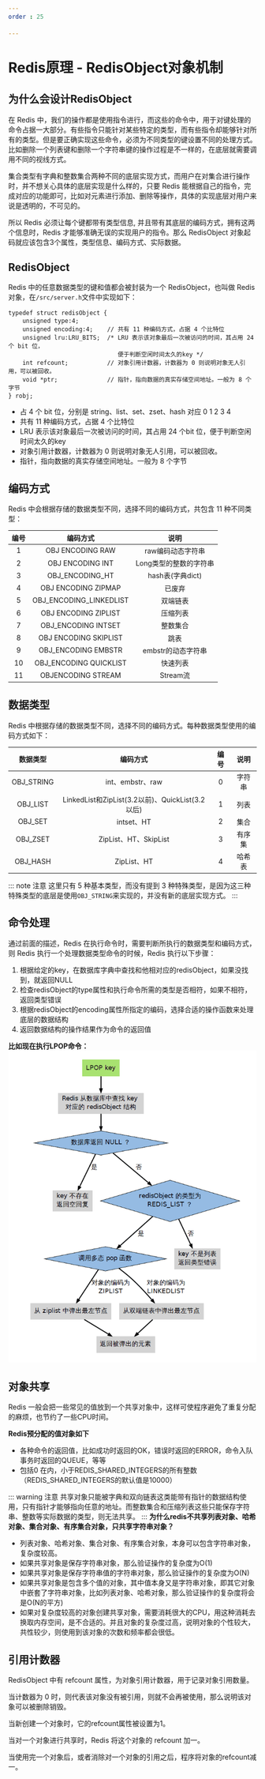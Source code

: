 ```yaml
---
order : 25

---
```

# Redis原理 - RedisObject对象机制

## 为什么会设计RedisObject

在 Redis 中，我们的操作都是使用指令进行，而这些的命令中，用于对键处理的命令占据一大部分。有些指令只能针对某些特定的类型，而有些指令却能够针对所有的类型。但是要正确实现这些命令，必须为不同类型的键设置不同的处理方式。比如删除一个列表键和删除一个字符串键的操作过程是不一样的，在底层就需要调用不同的视线方式。

集合类型有字典和整数集合两种不同的底层实现方式，而用户在对集合进行操作时，并不想关心具体的底层实现是什么样的，只要 Redis 能根据自己的指令，完成对应的功能即可，比如对元素进行添加、删除等操作，具体的实现底层对用户来说是透明的，不可见的。

所以 Redis 必须让每个键都带有类型信息, 并且带有其底层的编码方式，拥有这两个信息时，Redis 才能够准确无误的实现用户的指令。那么 RedisObject 对象起码就应该包含3个属性，类型信息、编码方式、实际数据。

## RedisObject

Redis 中的任意数据类型的键和值都会被封装为一个 RedisObject，也叫做 Redis 对象，在`/src/server.h`文件中实现如下：

```c::no-line-numbers
typedef struct redisObject {
    unsigned type:4;        
    unsigned encoding:4;    // 共有 11 种编码方式，占据 4 个比特位
    unsigned lru:LRU_BITS;  /* LRU 表示该对象最后一次被访问的时间，其占用 24 个 bit 位，
                               便于判断空闲时间太久的key */
    int refcount;           // 对象引用计数器，计数器为 0 则说明对象无人引用，可以被回收。
    void *ptr;              // 指针，指向数据的真实存储空间地址。一般为 8 个字节
} robj;
```

- <Badge text="unsigned type:4" type="tip" vertical="middle" />占 4 个 bit 位，分别是 string、list、set、zset、hash 对应 0 1 2 3 4
- <Badge text="unsigned encoding:4" type="danger" vertical="middle" />共有 11 种编码方式，占据 4 个比特位
- <Badge text="unsigned lru:LRU_BITS" type="warning" vertical="middle" />LRU 表示该对象最后一次被访问的时间，其占用 24 个bit 位，便于判断空闲时间太久的key 
- <Badge text="int refcount" type="note" vertical="middle" />对象引用计数器，计数器为 0 则说明对象无人引用，可以被回收。
- <Badge text="void *ptr" type="info" vertical="middle" />指针，指向数据的真实存储空间地址。一般为 8 个字节

## 编码方式

Redis 中会根据存储的数据类型不同，选择不同的编码方式，共包含 11 种不同类型：

|编号|编码方式|说明|
|:---:|:---:|:---:|
|1|OBJ ENCODING RAW|raw编码动态字符串|
|2|OBJ ENCODING INT|Long类型的整数的字符串|
|3|OBJ_ENCODING_HT|hash表(字典dict)|
|4|OBJ ENCODING ZIPMAP|已废弃|
|5|OBJ_ENCODING_LINKEDLIST|双端链表|
|6|OBJ ENCODING ZIPLIST|压缩列表|
|7|OBJ_ENCODING INTSET|整数集合|
|8|OBJ ENCODING SKIPLIST|跳表|
|9|OBJ_ENCODING EMBSTR|embstr的动态字符串|
|10|OBJ_ENCODING QUICKLIST|快速列表|
|11|OBJENCODING STREAM|Stream流|

## 数据类型
Redis 中根据存储的数据类型不同，选择不同的编码方式。每种数据类型使用的编码方式如下：

|数据类型|编码方式|编号|说明|
|:---:|:---:|:---:|:---:|
|OBJ_STRING|int、embstr、raw|0|字符串|
|OBJ_LIST|LinkedList和ZipList(3.2以前)、QuickList(3.2以后) |1|列表|
|OBJ_SET|intset、HT|2|集合|
|OBJ_ZSET|ZipList、HT、SkipList|3|有序集|
|OBJ_HASH|ZipList、HT|4|哈希表|

::: note 注意
这里只有 5 种基本类型，而没有提到 3 种特殊类型，是因为这三种特殊类型的底层是使用`OBJ_STRING`来实现的，并没有新的底层实现方式。
:::

## 命令处理

通过前面的描述，Redis 在执行命令时，需要判断所执行的数据类型和编码方式，则 Redis 执行一个处理数据类型命令的时候，Redis 执行以下步骤：

1. 根据给定的key，在数据库字典中查找和他相对应的redisObject，如果没找到，就返回NULL
2. 检查redisObject的type属性和执行命令所需的类型是否相符，如果不相符，返回类型错误
3. 根据redisObject的encoding属性所指定的编码，选择合适的操作函数来处理底层的数据结构
4. 返回数据结构的操作结果作为命令的返回值

**比如现在执行LPOP命令：**
![](../../../assets/redis-object/2023-06-16-12-37-00.png)
## 对象共享

Redis 一般会把一些常见的值放到一个共享对象中，这样可使程序避免了重复分配的麻烦，也节约了一些CPU时间。

**Redis预分配的值对象如下**

- 各种命令的返回值，比如成功时返回的OK，错误时返回的ERROR，命令入队事务时返回的QUEUE，等等
- 包括0 在内，小于REDIS_SHARED_INTEGERS的所有整数（REDIS_SHARED_INTEGERS的默认值是10000）

::: warning 注意
共享对象只能被字典和双向链表这类能带有指针的数据结构使用，只有指针才能够指向任意的地址。而整数集合和压缩列表这些只能保存字符串、整数等实际数据的类型，则无法共享。
:::
**为什么redis不共享列表对象、哈希对象、集合对象、有序集合对象，只共享字符串对象？**

- 列表对象、哈希对象、集合对象、有序集合对象，本身可以包含字符串对象，复杂度较高。
- 如果共享对象是保存字符串对象，那么验证操作的复杂度为O(1)
- 如果共享对象是保存字符串值的字符串对象，那么验证操作的复杂度为O(N)
- 如果共享对象是包含多个值的对象，其中值本身又是字符串对象，即其它对象中嵌套了字符串对象，比如列表对象、哈希对象，那么验证操作的复杂度将会是O(N的平方)
- 如果对复杂度较高的对象创建共享对象，需要消耗很大的CPU，用这种消耗去换取内存空间，是不合适的。并且对象的复杂度过高，说明对象的个性较大，共性较少，则使用到该对象的次数和频率都会很低。


## 引用计数器

RedisObject 中有 refcount 属性，为对象引用计数器，用于记录对象引用数量。

当计数器为 0 时，则代表该对象没有被引用，则就不会再被使用，那么说明该对象可以被删除销毁。

当新创建一个对象时，它的refcount属性被设置为1。

当对一个对象进行共享时，Redis 将这个对象的 refcount 加一。

当使用完一个对象后，或者消除对一个对象的引用之后，程序将对象的refcount减一。











